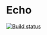 # Echo
[![Build status](https://ci.appveyor.com/api/projects/status/s33f7vyig1v9xkk0?svg=true)](https://ci.appveyor.com/project/AlenaFomina1/echo)
